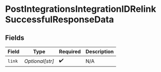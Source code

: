 # PostIntegrationsIntegrationIDRelinkSuccessfulResponseData


## Fields

| Field              | Type               | Required           | Description        |
| ------------------ | ------------------ | ------------------ | ------------------ |
| `link`             | *Optional[str]*    | :heavy_check_mark: | N/A                |